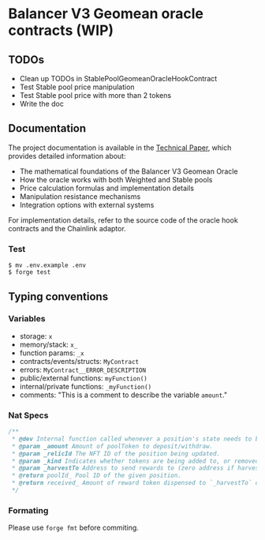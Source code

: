 # Balancer V3 Geomean oracle contracts (WIP)

## TODOs

-   Clean up TODOs in StablePoolGeomeanOracleHookContract
-   Test Stable pool price manipulation
-   Test Stable pool price with more than 2 tokens
-   Write the doc


## Documentation

The project documentation is available in the [Technical Paper](./TECHPAPER.md), which provides detailed information about:

- The mathematical foundations of the Balancer V3 Geomean Oracle
- How the oracle works with both Weighted and Stable pools
- Price calculation formulas and implementation details
- Manipulation resistance mechanisms
- Integration options with external systems

For implementation details, refer to the source code of the oracle hook contracts and the Chainlink adaptor.

### Test


```shell
$ mv .env.example .env
$ forge test
```

## Typing conventions

### Variables

-   storage: `x`
-   memory/stack: `x_`
-   function params: `_x`
-   contracts/events/structs: `MyContract`
-   errors: `MyContract__ERROR_DESCRIPTION`
-   public/external functions: `myFunction()`
-   internal/private functions: `_myFunction()`
-   comments: "This is a comment to describe the variable `amount`."

### Nat Specs

```js
/**
 * @dev Internal function called whenever a position's state needs to be modified.
 * @param _amount Amount of poolToken to deposit/withdraw.
 * @param _relicId The NFT ID of the position being updated.
 * @param _kind Indicates whether tokens are being added to, or removed from, a pool.
 * @param _harvestTo Address to send rewards to (zero address if harvest should not be performed).
 * @return poolId_ Pool ID of the given position.
 * @return received_ Amount of reward token dispensed to `_harvestTo` on harvest.
 */
```

### Formating

Please use `forge fmt` before commiting.


